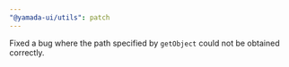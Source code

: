 ```yaml
---
"@yamada-ui/utils": patch
---
```


Fixed a bug where the path specified by `getObject` could not be obtained correctly.
